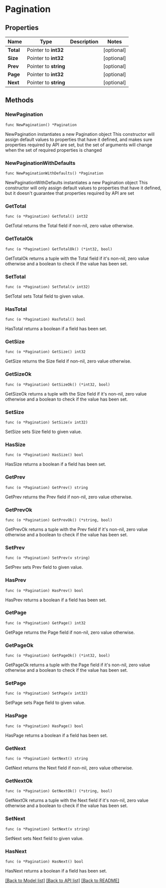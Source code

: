 # Pagination

## Properties

Name | Type | Description | Notes
------------ | ------------- | ------------- | -------------
**Total** | Pointer to **int32** |  | [optional] 
**Size** | Pointer to **int32** |  | [optional] 
**Prev** | Pointer to **string** |  | [optional] 
**Page** | Pointer to **int32** |  | [optional] 
**Next** | Pointer to **string** |  | [optional] 

## Methods

### NewPagination

`func NewPagination() *Pagination`

NewPagination instantiates a new Pagination object
This constructor will assign default values to properties that have it defined,
and makes sure properties required by API are set, but the set of arguments
will change when the set of required properties is changed

### NewPaginationWithDefaults

`func NewPaginationWithDefaults() *Pagination`

NewPaginationWithDefaults instantiates a new Pagination object
This constructor will only assign default values to properties that have it defined,
but it doesn't guarantee that properties required by API are set

### GetTotal

`func (o *Pagination) GetTotal() int32`

GetTotal returns the Total field if non-nil, zero value otherwise.

### GetTotalOk

`func (o *Pagination) GetTotalOk() (*int32, bool)`

GetTotalOk returns a tuple with the Total field if it's non-nil, zero value otherwise
and a boolean to check if the value has been set.

### SetTotal

`func (o *Pagination) SetTotal(v int32)`

SetTotal sets Total field to given value.

### HasTotal

`func (o *Pagination) HasTotal() bool`

HasTotal returns a boolean if a field has been set.

### GetSize

`func (o *Pagination) GetSize() int32`

GetSize returns the Size field if non-nil, zero value otherwise.

### GetSizeOk

`func (o *Pagination) GetSizeOk() (*int32, bool)`

GetSizeOk returns a tuple with the Size field if it's non-nil, zero value otherwise
and a boolean to check if the value has been set.

### SetSize

`func (o *Pagination) SetSize(v int32)`

SetSize sets Size field to given value.

### HasSize

`func (o *Pagination) HasSize() bool`

HasSize returns a boolean if a field has been set.

### GetPrev

`func (o *Pagination) GetPrev() string`

GetPrev returns the Prev field if non-nil, zero value otherwise.

### GetPrevOk

`func (o *Pagination) GetPrevOk() (*string, bool)`

GetPrevOk returns a tuple with the Prev field if it's non-nil, zero value otherwise
and a boolean to check if the value has been set.

### SetPrev

`func (o *Pagination) SetPrev(v string)`

SetPrev sets Prev field to given value.

### HasPrev

`func (o *Pagination) HasPrev() bool`

HasPrev returns a boolean if a field has been set.

### GetPage

`func (o *Pagination) GetPage() int32`

GetPage returns the Page field if non-nil, zero value otherwise.

### GetPageOk

`func (o *Pagination) GetPageOk() (*int32, bool)`

GetPageOk returns a tuple with the Page field if it's non-nil, zero value otherwise
and a boolean to check if the value has been set.

### SetPage

`func (o *Pagination) SetPage(v int32)`

SetPage sets Page field to given value.

### HasPage

`func (o *Pagination) HasPage() bool`

HasPage returns a boolean if a field has been set.

### GetNext

`func (o *Pagination) GetNext() string`

GetNext returns the Next field if non-nil, zero value otherwise.

### GetNextOk

`func (o *Pagination) GetNextOk() (*string, bool)`

GetNextOk returns a tuple with the Next field if it's non-nil, zero value otherwise
and a boolean to check if the value has been set.

### SetNext

`func (o *Pagination) SetNext(v string)`

SetNext sets Next field to given value.

### HasNext

`func (o *Pagination) HasNext() bool`

HasNext returns a boolean if a field has been set.


[[Back to Model list]](../README.md#documentation-for-models) [[Back to API list]](../README.md#documentation-for-api-endpoints) [[Back to README]](../README.md)


